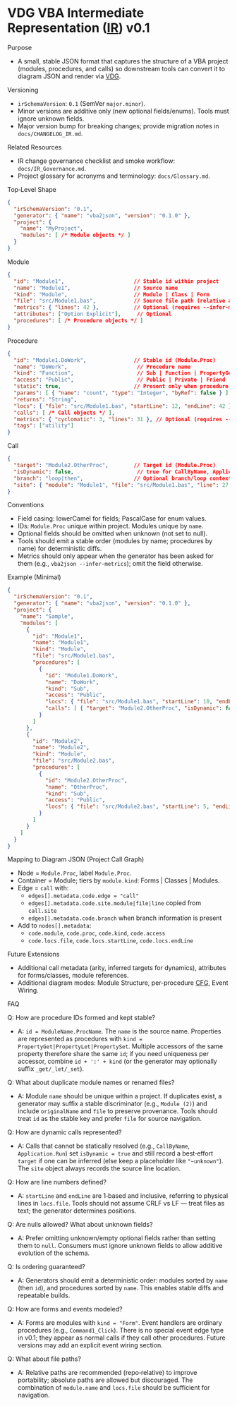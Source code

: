 # VDG VBA Intermediate Representation ([IR](docs/Glossary.md#ir)) v0.1

Purpose
- A small, stable JSON format that captures the structure of a VBA project (modules, procedures, and calls) so downstream tools can convert it to diagram JSON and render via [VDG](docs/Glossary.md#vdg).

Versioning
- `irSchemaVersion`: `0.1` (SemVer `major.minor`).
- Minor versions are additive only (new optional fields/enums). Tools must ignore unknown fields.
- Major version bump for breaking changes; provide migration notes in `docs/CHANGELOG_IR.md`.

Related Resources
- IR change governance checklist and smoke workflow: `docs/IR_Governance.md`.
- Project glossary for acronyms and terminology: `docs/Glossary.md`.

Top‑Level Shape
```json
{
  "irSchemaVersion": "0.1",
  "generator": { "name": "vba2json", "version": "0.1.0" },
  "project": {
    "name": "MyProject",
    "modules": [ /* Module objects */ ]
  }
}
```

Module
```json
{
  "id": "Module1",                      // Stable id within project
  "name": "Module1",                    // Source name
  "kind": "Module",                     // Module | Class | Form
  "file": "src/Module1.bas",            // Source file path (relative allowed)
  "metrics": { "lines": 42 },           // Optional (requires --infer-metrics)
  "attributes": ["Option Explicit"],     // Optional
  "procedures": [ /* Procedure objects */ ]
}
```

Procedure
```json
{
  "id": "Module1.DoWork",               // Stable id (Module.Proc)
  "name": "DoWork",                      // Procedure name
  "kind": "Function",                    // Sub | Function | PropertyGet | PropertyLet | PropertySet
  "access": "Public",                    // Public | Private | Friend
  "static": true,                       // Present only when procedure is declared Static
  "params": [ { "name": "count", "type": "Integer", "byRef": false } ],
  "returns": "String",
  "locs": { "file": "src/Module1.bas", "startLine": 12, "endLine": 42 },
  "calls": [ /* Call objects */ ],
  "metrics": { "cyclomatic": 3, "lines": 31 }, // Optional (requires --infer-metrics)
  "tags": ["utility"]
}
```

Call
```json
{
  "target": "Module2.OtherProc",        // Target id (Module.Proc)
  "isDynamic": false,                    // true for CallByName, Application.Run, etc.
  "branch": "loop|then",                // Optional branch/loop context tags
  "site": { "module": "Module1", "file": "src/Module1.bas", "line": 27 }
}
```

Conventions
- Field casing: lowerCamel for fields; PascalCase for enum values.
- IDs: `Module.Proc` unique within project. Modules unique by `name`.
- Optional fields should be omitted when unknown (not set to null).
- Tools should emit a stable order (modules by name; procedures by name) for deterministic diffs.
- Metrics should only appear when the generator has been asked for them (e.g., `vba2json --infer-metrics`); omit the field otherwise.

Example (Minimal)
```json
{
  "irSchemaVersion": "0.1",
  "generator": { "name": "vba2json", "version": "0.1.0" },
  "project": {
    "name": "Sample",
    "modules": [
      {
        "id": "Module1",
        "name": "Module1",
        "kind": "Module",
        "file": "src/Module1.bas",
        "procedures": [
          {
            "id": "Module1.DoWork",
            "name": "DoWork",
            "kind": "Sub",
            "access": "Public",
            "locs": { "file": "src/Module1.bas", "startLine": 10, "endLine": 20 },
            "calls": [ { "target": "Module2.OtherProc", "isDynamic": false, "site": { "module": "Module1", "file": "src/Module1.bas", "line": 15 } } ]
          }
        ]
      },
      {
        "id": "Module2",
        "name": "Module2",
        "kind": "Module",
        "file": "src/Module2.bas",
        "procedures": [
          {
            "id": "Module2.OtherProc",
            "name": "OtherProc",
            "kind": "Sub",
            "access": "Public",
            "locs": { "file": "src/Module2.bas", "startLine": 5, "endLine": 12 }
          }
        ]
      }
    ]
  }
}
```

Mapping to Diagram JSON (Project Call Graph)
- Node = `Module.Proc`, label `Module.Proc`.
- Container = Module; tiers by `module.kind`: Forms | Classes | Modules.
- Edge = `call` with:
  - `edges[].metadata.code.edge = "call"`
  - `edges[].metadata.code.site.module|file|line` copied from `call.site`
  - `edges[].metadata.code.branch` when branch information is present
- Add to `nodes[].metadata`:
  - `code.module`, `code.proc`, `code.kind`, `code.access`
  - `code.locs.file`, `code.locs.startLine`, `code.locs.endLine`

Future Extensions
- Additional call metadata (arity, inferred targets for dynamics), attributes for forms/classes, module references.
- Additional diagram modes: Module Structure, per-procedure [CFG](docs/Glossary.md#cfg), Event Wiring.

FAQ

Q: How are procedure IDs formed and kept stable?
- A: `id = ModuleName.ProcName`. The `name` is the source name. Properties are represented as procedures with `kind = PropertyGet|PropertyLet|PropertySet`. Multiple accessors of the same property therefore share the same `id`; if you need uniqueness per accessor, combine `id + ':' + kind` (or the generator may optionally suffix `_get/_let/_set`).

Q: What about duplicate module names or renamed files?
- A: Module `name` should be unique within a project. If duplicates exist, a generator may suffix a stable discriminator (e.g., `Module (2)`) and include `originalName` and `file` to preserve provenance. Tools should treat `id` as the stable key and prefer `file` for source navigation.

Q: How are dynamic calls represented?
- A: Calls that cannot be statically resolved (e.g., `CallByName`, `Application.Run`) set `isDynamic = true` and still record a best‑effort `target` if one can be inferred (else keep a placeholder like `"~unknown"`). The `site` object always records the source line location.

Q: How are line numbers defined?
- A: `startLine` and `endLine` are 1‑based and inclusive, referring to physical lines in `locs.file`. Tools should not assume CRLF vs LF — treat files as text; the generator determines positions.

Q: Are nulls allowed? What about unknown fields?
- A: Prefer omitting unknown/empty optional fields rather than setting them to `null`. Consumers must ignore unknown fields to allow additive evolution of the schema.

Q: Is ordering guaranteed?
- A: Generators should emit a deterministic order: modules sorted by `name` (then `id`), and procedures sorted by `name`. This enables stable diffs and repeatable builds.

Q: How are forms and events modeled?
- A: Forms are modules with `kind = "Form"`. Event handlers are ordinary procedures (e.g., `Command1_Click`). There is no special event edge type in v0.1; they appear as normal calls if they call other procedures. Future versions may add an explicit event wiring section.

Q: What about file paths?
- A: Relative paths are recommended (repo‑relative) to improve portability; absolute paths are allowed but discouraged. The combination of `module.name` and `locs.file` should be sufficient for navigation.
